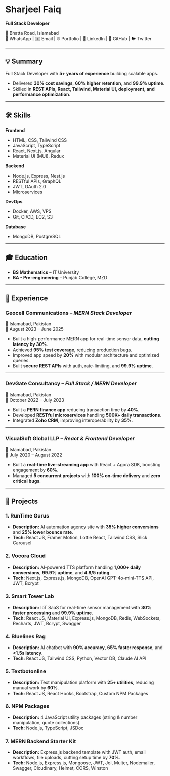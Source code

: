# Sharjeel Faiq

**Full Stack Developer**

📍 Bhatta Road, Islamabad  
📱 WhatsApp | ✉️ Email | 🌐 Portfolio | 💼 LinkedIn | 🐙 GitHub | 🐦 Twitter

---

## 💡 Summary

Full Stack Developer with **5+ years of experience** building scalable apps.

- Delivered **30% cost savings**, **60% higher retention**, and **99.9% uptime**.
- Skilled in **REST APIs, React, Tailwind, Material UI, deployment, and performance optimization**.

---

## 🛠 Skills

**Frontend**

- HTML, CSS, Tailwind CSS
- JavaScript, TypeScript
- React, Next.js, Angular
- Material UI (MUI), Redux

**Backend**

- Node.js, Express, Nest.js
- RESTful APIs, GraphQL
- JWT, OAuth 2.0
- Microservices

**DevOps**

- Docker, AWS, VPS
- Git, CI/CD, EC2, S3

**Database**

- MongoDB, PostgreSQL

---

## 🎓 Education

- **BS Mathematics** – IT University
- **BA - Pre-engineering** – Punjab College, MZD

---

## 💼 Experience

### Geocell Communications – _MERN Stack Developer_

📍 Islamabad, Pakistan  
📅 August 2023 – June 2025

- Built a high-performance MERN app for real-time sensor data, **cutting latency by 30%**.
- Achieved **95% test coverage**, reducing production bugs.
- Improved app speed by **20%** with modular architecture and optimized queries.
- Built **secure REST APIs** with auth, rate-limiting, and **99.9% uptime**.

---

### DevGate Consultancy – _Full Stack / MERN Developer_

📍 Islamabad, Pakistan  
📅 October 2022 – July 2023

- Built a **PERN finance app** reducing transaction time by **40%**.
- Developed **RESTful microservices** handling **500K+ daily transactions**.
- Integrated **Zoho CRM**, improving interoperability by **35%**.

---

### VisualSoft Global LLP – _React & Frontend Developer_

📍 Islamabad, Pakistan  
📅 July 2020 – August 2022

- Built a **real-time live-streaming app** with React + Agora SDK, boosting engagement by **60%**.
- Managed **5 concurrent projects** with **100% on-time delivery** and **zero critical bugs**.

---

## 🚀 Projects

### 1. RunTime Gurus

- **Description:** AI automation agency site with **35% higher conversions** and **25% lower bounce rate**.
- **Tech:** React JS, Framer Motion, Lottie React, Tailwind CSS, Slick Carousel

### 2. Vocora Cloud

- **Description:** AI-powered TTS platform handling **1,000+ daily conversions**, **99.9% uptime**, and **4.8/5 rating**.
- **Tech:** Next.js, Express.js, MongoDB, OpenAI GPT-4o-mini-TTS API, JWT, Bcrypt

### 3. Smart Tower Lab

- **Description:** IoT SaaS for real-time sensor management with **30% faster processing** and **99.9% uptime**.
- **Tech:** React JS, Material UI, Express.js, MongoDB, Redis, WebSockets, Recharts, JWT, Bcrypt, Swagger

### 4. Bluelines Rag

- **Description:** AI chatbot with **90% accuracy**, **65% faster response**, and **<1.5s latency**.
- **Tech:** React JS, Tailwind CSS, Python, Vector DB, Claude AI API

### 5. Textbotonline

- **Description:** Text manipulation platform with **25+ utilities**, reducing manual work by **60%**.
- **Tech:** React JS, React Hooks, Bootstrap, Custom NPM Packages

### 6. NPM Packages

- **Description:** 4 JavaScript utility packages (string & number manipulation, quote collections).
- **Tech:** Node.js, TypeScript, JSDoc

### 7. MERN Backend Starter Kit

- **Description:** Express.js backend template with JWT auth, email workflows, file uploads, cutting setup time by **70%**.
- **Tech:** Node.js, Express.js, Mongoose, JWT, Joi, Multer, Nodemailer, Swagger, Cloudinary, Helmet, CORS, Winston
